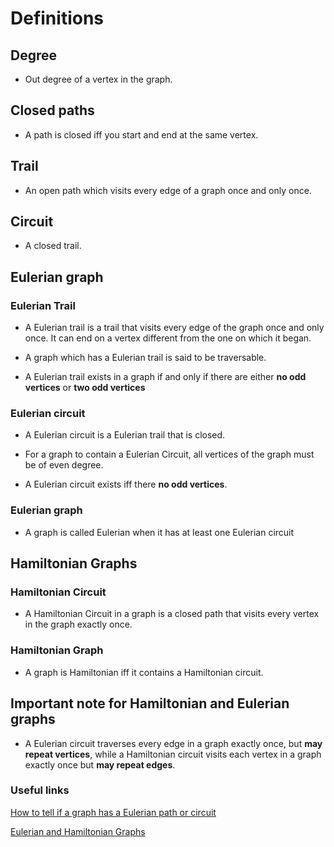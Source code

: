 # Definitions

## Degree
- Out degree of a vertex in the graph.

## Closed paths
- A path is closed iff you start and end at the same vertex.

## Trail
- An open path which visits every edge of a graph once and only once.

## Circuit
- A closed trail.

## Eulerian graph

### Eulerian Trail
  - A Eulerian trail is a trail that visits every edge of the graph once and only once. It can end on a vertex different from the one on which it began.

  - A graph which has a Eulerian trail is said to be traversable.

  - A Eulerian trail exists in a graph if and only if there are either **no odd vertices** or **two odd vertices**  

### Eulerian circuit
  - A Eulerian circuit is a Eulerian trail that is closed.

  - For a graph to contain a Eulerian Circuit, all vertices of the graph must be of even degree.

  - A Eulerian circuit exists iff there **no odd vertices**.

### Eulerian graph
  - A graph is called Eulerian when it has at least one Eulerian circuit

## Hamiltonian Graphs

### Hamiltonian Circuit
  - A Hamiltonian Circuit in a graph is a closed path that visits every vertex in the graph exactly once.

### Hamiltonian Graph
  - A graph is Hamiltonian iff it contains a Hamiltonian circuit.

## Important note for Hamiltonian and Eulerian graphs
- A Eulerian circuit traverses every edge in a graph exactly once, but **may repeat vertices**, while a Hamiltonian circuit visits each vertex in a graph exactly once but **may repeat edges**.

### Useful links

[How to tell if a graph has a Eulerian path or circuit](http://www.ctl.ua.edu/math103/euler/howcanwe.htm)

[Eulerian and Hamiltonian Graphs](http://www3.ul.ie/cemtl/pdf%20files/cm2/GraphEulerHamilton.pdf)
